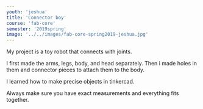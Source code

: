 ```yaml
---
youth: 'jeshua'
title: 'Connector boy'
course: 'fab-core'
semester: '2019spring'
image: '../../images/fab-core-spring2019-jeshua.jpg'
---
```


My project is a toy robot that connects with joints.

I first made the arms, legs, body, and head separately. Then i made holes in them and connector pieces to attach them to the body. 

I learned how to make precise objects in tinkercad.

Always make sure you have exact measurements and everything fits together.
